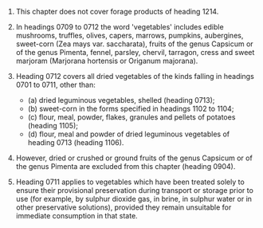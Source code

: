 1. This chapter does not cover forage products of heading 1214.

2. In headings 0709 to 0712 the word 'vegetables' includes edible mushrooms, truffles, olives, capers, marrows, pumpkins, aubergines, sweet-corn (Zea mays var. saccharata), fruits of the genus Capsicum or of the genus Pimenta, fennel, parsley, chervil, tarragon, cress and sweet marjoram (Marjorana hortensis or Origanum majorana).

3. Heading 0712 covers all dried vegetables of the kinds falling in headings 0701 to 0711, other than:

	- (a) dried leguminous vegetables, shelled (heading 0713);
	- (b) sweet-corn in the forms specified in headings 1102 to 1104;
	- (c) flour, meal, powder, flakes, granules and pellets of potatoes (heading 1105);
	- (d) flour, meal and powder of dried leguminous vegetables of heading 0713 (heading 1106).

4. However, dried or crushed or ground fruits of the genus Capsicum or of the genus Pimenta are excluded from this chapter (heading 0904).

5. Heading 0711 applies to vegetables which have been treated solely to ensure their provisional preservation during transport or storage prior to use (for example, by sulphur dioxide gas, in brine, in sulphur water or in other preservative solutions), provided they remain unsuitable for immediate consumption in that state.